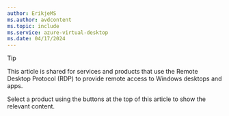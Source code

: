 ```yaml
---
author: ErikjeMS
ms.author: avdcontent
ms.topic: include
ms.service: azure-virtual-desktop
ms.date: 04/17/2024
---
```


> [!TIP]
> This article is shared for services and products that use the Remote Desktop Protocol (RDP) to provide remote access to Windows desktops and apps.
>
> Select a product using the buttons at the top of this article to show the relevant content.